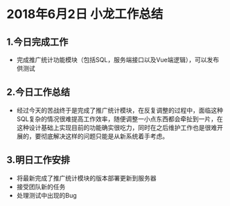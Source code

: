 # 2018年6月2日 小龙工作总结

## 1.今日完成工作

* 完成推广统计功能模块（包括SQL，服务端接口以及Vue端逻辑），可以发布供测试

## 2.今日工作总结

* 经过今天的苦战终于是完成了推广统计模块，在反复调整的过程中，面临这种SQL复杂的情况很难提高工作效率，随便调整一小点东西都会牵扯到一片，在这种设计基础上实现目前的功能确实很吃力，同时在之后维护工作也是很难开展的，要彻底解决这样的问题只能是从新系统着手考虑。

## 3.明日工作安排

* 将最新完成了推广统计模块的版本部署更新到服务器
* 接受团队新的任务
* 处理测试中出现的Bug